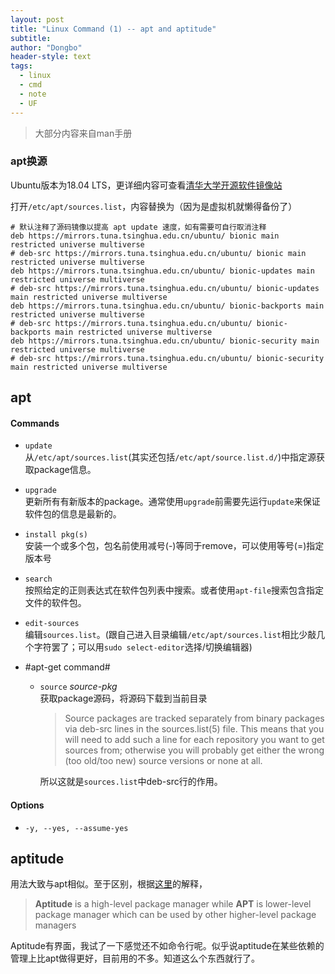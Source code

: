 ```yaml
---
layout: post
title: "Linux Command (1) -- apt and aptitude"
subtitle: 
author: "Dongbo"
header-style: text
tags:
  - linux
  - cmd
  - note
  - UF
---
```


> 大部分内容来自man手册

### apt换源

Ubuntu版本为18.04 LTS，更详细内容可查看[清华大学开源软件镜像站](https://mirrors4.tuna.tsinghua.edu.cn/help/ubuntu/)  

打开`/etc/apt/sources.list`，内容替换为（因为是虚拟机就懒得备份了）

    # 默认注释了源码镜像以提高 apt update 速度，如有需要可自行取消注释
    deb https://mirrors.tuna.tsinghua.edu.cn/ubuntu/ bionic main restricted universe multiverse
    # deb-src https://mirrors.tuna.tsinghua.edu.cn/ubuntu/ bionic main restricted universe multiverse
    deb https://mirrors.tuna.tsinghua.edu.cn/ubuntu/ bionic-updates main restricted universe multiverse
    # deb-src https://mirrors.tuna.tsinghua.edu.cn/ubuntu/ bionic-updates main restricted universe multiverse
    deb https://mirrors.tuna.tsinghua.edu.cn/ubuntu/ bionic-backports main restricted universe multiverse
    # deb-src https://mirrors.tuna.tsinghua.edu.cn/ubuntu/ bionic-backports main restricted universe multiverse
    deb https://mirrors.tuna.tsinghua.edu.cn/ubuntu/ bionic-security main restricted universe multiverse
    # deb-src https://mirrors.tuna.tsinghua.edu.cn/ubuntu/ bionic-security main restricted universe multiverse


## apt
#### Commands

- `update`  
从`/etc/apt/sources.list`(其实还包括`/etc/apt/source.list.d/`)中指定源获取package信息。

- `upgrade`  
更新所有有新版本的package。通常使用`upgrade`前需要先运行`update`来保证软件包的信息是最新的。


- `install pkg(s)`  
安装一个或多个包，包名前使用减号(-)等同于remove，可以使用等号(=)指定版本号

- `search`  
按照给定的正则表达式在软件包列表中搜索。或者使用`apt-file`搜索包含指定文件的软件包。

- `edit-sources`  
编辑`sources.list`。(跟自己进入目录编辑`/etc/apt/sources.list`相比少敲几个字符罢了；可以用`sudo select-editor`选择/切换编辑器)


- #apt-get command#   
  - `source` *source-pkg*   
    获取package源码，将源码下载到当前目录 

      > Source packages are tracked separately from binary packages via deb-src lines in the
        sources.list(5) file. This means that you will need to add such a line for each
        repository you want to get sources from; otherwise you will probably get either the
        wrong (too old/too new) source versions or none at all.

      所以这就是`sources.list`中deb-src行的作用。

#### Options
- `-y, --yes, --assume-yes`


## aptitude

用法大致与apt相似。至于区别，根据[这里](https://www.tecmint.com/difference-between-apt-and-aptitude/)的解释，

> **Aptitude** is a high-level package manager while **APT** is lower-level package manager which can be used by other higher-level package managers

Aptitude有界面，我试了一下感觉还不如命令行呢。似乎说aptitude在某些依赖的管理上比apt做得更好，目前用的不多。知道这么个东西就行了。
